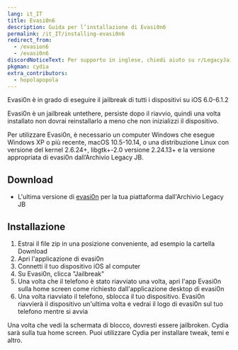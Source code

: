 ```yaml
---
lang: it_IT
title: Evasi0n6
description: Guida per l’installazione di Evasi0n6
permalink: /it_IT/installing-evasi0n6
redirect_from:
  - /evasion6
  - /evasi0n6
discordNoticeText: Per supporto in inglese, chiedi aiuto su r/LegacyJailbreak [Discord Server](http://discord.legacyjailbreak.com/).
pkgman: cydia
extra_contributors:
  - hopolapopola
---
```


Evasi0n è in grado di eseguire il jailbreak di tutti i dispositivi su iOS 6.0-6.1.2

Evasi0n è un jailbreak untethere, persiste dopo il riavvio, quindi una volta installato non dovrai reinstallarlo a meno che non inizializzi il dispositivo.

Per utilizzare Evasi0n, è necessario un computer Windows che esegue Windows XP o più recente, macOS 10.5-10.14, o una distribuzione Linux con versione del kernel 2.6.24+, libgtk+-2.0 versione 2.24.13+ e la versione appropriata di evasi0n dall’Archivio Legacy JB.
<!-- works for sure on win11, and i think it's a 32bit app so mojave and older (well it launched on my mojave install so...). i couldn't be bothered launching on linux but if someone actually uses the guide and they use linux they're a legend and honestly they can just come ask me on legacyjb if they have issues like holy shit lol -->

## Download

- L'ultima versione di [evasi0n](https://mega.nz/folder/k4FAXCIB#Fk7pxs6ikYzL3YBvAGX5ig/folder/I5k1gaoQ) per la tua piattaforma dall'Archivio Legacy JB

## Installazione

1. Estrai il file zip in una posizione conveniente, ad esempio la cartella Download
1. Apri l'applicazione di evasi0n
1. Connetti il tuo dispositivo iOS al computer
1. Su Evasi0n, clicca "Jailbreak"
1. Una volta che il telefono è stato riavviato una volta, apri l'app Evasi0n sulla home screen come richiesto dall'applicazione desktop di evasi0n
1. Una volta riavviato il telefono, sblocca il tuo dispositivo. Evasi0n riavvierà il dispositivo un'ultima volta e vedrai il logo di evasi0n sul tuo telefono mentre si avvia

Una volta che vedi la schermata di blocco, dovresti essere jailbroken. Cydia sarà sulla tua home screen. Puoi utilizzare Cydia per installare <router-link to="/it_IT/faq/#what-are-tweaks">tweak</router-link>, temi e altro.